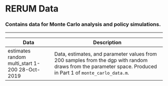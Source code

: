 # RERUM Data
### Contains data for Monte Carlo analysis and policy simulations.

***

Data             | Description
-----------------|-------------
estimates random multi_start 1-200 28-Oct-2019    | Data, estimates, and parameter values from 200 samples from the dgp with random draws from the parameter space. Produced in Part 1 of `monte_carlo_data.m`.
